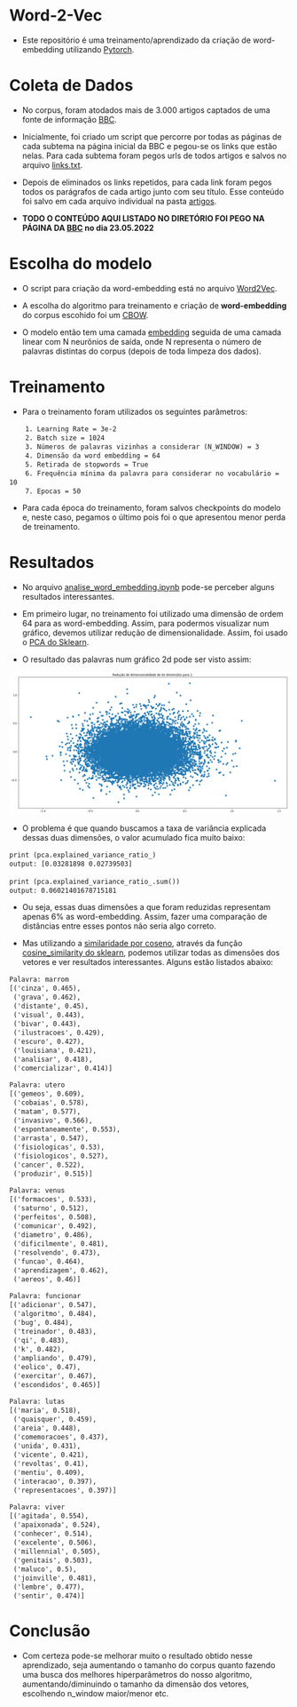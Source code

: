# Word-2-Vec

- Este repositório é uma treinamento/aprendizado da criação de word-embedding utilizando [Pytorch](https://pytorch.org/).

# Coleta de Dados

- No corpus, foram atodados mais de 3.000 artigos captados de uma fonte de informação [BBC](https://www.bbc.com/portuguese).  

- Inicialmente, foi criado um script que percorre por todas as páginas de cada subtema na página inicial da BBC e pegou-se os links que estão nelas. Para cada subtema foram pegos urls de todos artigos e salvos no arquivo [links.txt](links.txt).

- Depois de eliminados os links repetidos, para cada link foram pegos todos os parágrafos de cada artigo junto com seu título. Esse conteúdo foi salvo em cada arquivo individual na pasta [artigos](./artigos/). 

- **TODO O CONTEÚDO AQUI LISTADO NO DIRETÓRIO FOI PEGO NA PÁGINA DA [BBC](https://www.bbc.com/portuguese) no dia 23.05.2022**


# Escolha do modelo

- O script para criação da word-embedding está no arquivo [Word2Vec](word2vec.ipynb).  

- A escolha do algoritmo para treinamento e criação de **word-embedding** do corpus escohido foi um [CBOW](https://en.wikipedia.org/wiki/Bag-of-words_model#CBOW).

- O modelo então tem uma camada [embedding](https://pytorch.org/docs/stable/generated/torch.nn.Embedding.html) seguida de uma camada linear com N neurônios de saída, onde N representa o número de palavras distintas do corpus (depois de toda limpeza dos dados).  


# Treinamento

- Para o treinamento foram utilizados os seguintes parâmetros:  
```
    1. Learning Rate = 3e-2
    2. Batch size = 1024
    3. Números de palavras vizinhas a considerar (N_WINDOW) = 3
    4. Dimensão da word embedding = 64
    5. Retirada de stopwords = True
    6. Frequência mínima da palavra para considerar no vocabulário = 10
    7. Epocas = 50
```
- Para cada época do treinamento, foram salvos checkpoints do modelo e, neste caso, pegamos o último pois foi o que apresentou menor perda de treinamento.  

# Resultados

- No arquivo [analise_word_embedding.ipynb](./analise_word_embedding.ipynb) pode-se perceber alguns resultados interessantes. 

- Em primeiro lugar, no treinamento foi utilizado uma dimensão de ordem 64 para as word-embedding. Assim, para podermos visualizar num gráfico, devemos utilizar redução de dimensionalidade. Assim, foi usado o [PCA do Sklearn](https://scikit-learn.org/stable/modules/generated/sklearn.decomposition.PCA.html). 

- O resultado das palavras num gráfico 2d pode ser visto assim:  

![resultado](./results/pca-word-embedding.png)  

- O problema é que quando buscamos a taxa de variância explicada dessas duas dimensões, o valor acumulado fica muito baixo:  
```
print (pca.explained_variance_ratio_)  
output: [0.03281898 0.02739503]  

print (pca.explained_variance_ratio_.sum())  
output: 0.06021401678715181
```  

- Ou seja, essas duas dimensões a que foram reduzidas representam apenas 6% as word-embedding. Assim, fazer uma comparação de distâncias entre esses pontos não seria algo correto. 

- Mas utilizando a [similaridade por coseno](https://pt.wikipedia.org/wiki/Similaridade_por_cosseno), através da função [cosine_similarity do sklearn](https://scikit-learn.org/stable/modules/generated/sklearn.metrics.pairwise.cosine_similarity.html), podemos utilizar todas as dimensões dos vetores e ver resultados interessantes. Alguns estão listados abaixo:  

```
Palavra: marrom
[('cinza', 0.465),
 ('grava', 0.462),
 ('distante', 0.45),
 ('visual', 0.443),
 ('bivar', 0.443),
 ('ilustracoes', 0.429),
 ('escuro', 0.427),
 ('louisiana', 0.421),
 ('analisar', 0.418),
 ('comercializar', 0.414)]
```

```
Palavra: utero
[('gemeos', 0.609),
 ('cobaias', 0.578),
 ('matam', 0.577),
 ('invasivo', 0.566),
 ('espontaneamente', 0.553),
 ('arrasta', 0.547),
 ('fisiologicas', 0.53),
 ('fisiologicos', 0.527),
 ('cancer', 0.522),
 ('produzir', 0.515)]
```

```
Palavra: venus
[('formacoes', 0.533),
 ('saturno', 0.512),
 ('perfeitos', 0.508),
 ('comunicar', 0.492),
 ('diametro', 0.486),
 ('dificilmente', 0.481),
 ('resolvendo', 0.473),
 ('funcao', 0.464),
 ('aprendizagem', 0.462),
 ('aereos', 0.46)]
```

```
Palavra: funcionar
[('adicionar', 0.547),
 ('algoritmo', 0.484),
 ('bug', 0.484),
 ('treinador', 0.483),
 ('qi', 0.483),
 ('k', 0.482),
 ('ampliando', 0.479),
 ('eolico', 0.47),
 ('exercitar', 0.467),
 ('escondidos', 0.465)]
```

```
Palavra: lutas
[('maria', 0.518),
 ('quaisquer', 0.459),
 ('areia', 0.448),
 ('comemoracoes', 0.437),
 ('unida', 0.431),
 ('vicente', 0.421),
 ('revoltas', 0.41),
 ('mentiu', 0.409),
 ('interacao', 0.397),
 ('representacoes', 0.397)]
```

```
Palavra: viver
[('agitada', 0.554),
 ('apaixonada', 0.524),
 ('conhecer', 0.514),
 ('excelente', 0.506),
 ('millennial', 0.505),
 ('genitais', 0.503),
 ('maluco', 0.5),
 ('joinville', 0.481),
 ('lembre', 0.477),
 ('sentir', 0.474)]
```

# Conclusão

- Com certeza pode-se melhorar muito o resultado obtido nesse aprendizado, seja aumentando o tamanho do corpus quanto fazendo uma busca dos melhores hiperparâmetros do nosso algoritmo, aumentando/diminuindo o tamanho da dimensão dos vetores, escolhendo n_window maior/menor etc. 